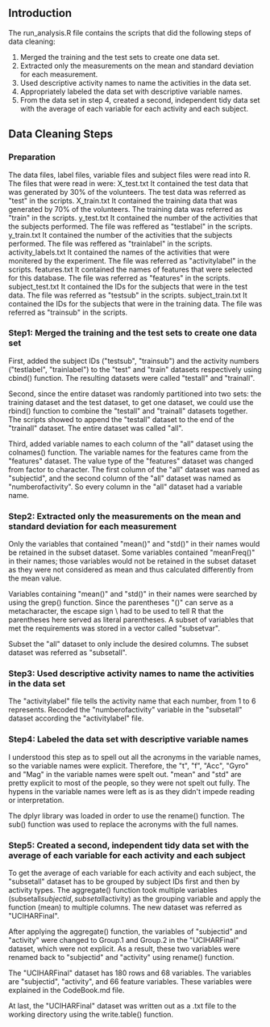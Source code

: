## Introduction

The run_analysis.R file contains the scripts that did the following steps of data cleaning:
1. Merged the training and the test sets to create one data set.
2. Extracted only the measurements on the mean and standard deviation for each measurement.
3. Used descriptive activity names to name the activities in the data set.
4. Appropriately labeled the data set with descriptive variable names.
5. From the data set in step 4, created a second, independent tidy data set with the average of each variable for each activity and each subject.

## Data Cleaning Steps

### Preparation
The data files, label files, variable files and subject files were read into R. The files that were read in were:
X_test.txt It contained the test data that was generated by 30% of the volunteers. The test data was referred as "test" in the scripts.
X_train.txt It contained the training data that was generated by 70% of the volunteers. The training data was referred as "train" in the scripts.
y_test.txt It contained the number of the activities that the subjects performed. The file was reffered as "testlabel" in the scripts.
y_train.txt It contained the number of the activities that the subjects performed. The file was reffered as "trainlabel" in the scripts.
activity_labels.txt It contained the names of the activities that were monitered by the experiment. The file was referred as "activitylabel" in the scripts.
features.txt It contained the names of features that were selected for this database. The file was referred as "features" in the scripts.
subject_test.txt It contained the IDs for the subjects that were in the test data. The file was referred as "testsub" in the scripts.
subject_train.txt It contained the IDs for the subjects that were in the training data. The file was referred as "trainsub" in the scripts.

### Step1: Merged the training and the test sets to create one data set
First, added the subject IDs ("testsub", "trainsub") and the activity numbers ("testlabel", "trainlabel") to the "test" and "train" datasets respectively using cbind() function. The resulting datasets were called "testall" and "trainall".

Second, since the entire dataset was randomly partitioned into two sets: the training dataset and the test dataset, to get one dataset, we could use the rbind() function to combine the "testall" and "trainall" datasets together. The scripts showed to append the "testall" dataset to the end of the "trainall" dataset. The entire dataset was called "all".

Third, added variable names to each column of the "all" dataset using the colnames() function. The variable names for the features came from the "features" dataset. The value type of the "features" dataset was changed from factor to character. The first column of the "all" dataset was named as "subjectid", and the second column of the "all" dataset was named as "numberofactivity". So every column in the "all" dataset had a variable name. 

### Step2: Extracted only the measurements on the mean and standard deviation for each measurement
Only the variables that contained "mean()" and "std()" in their names would be retained in the subset dataset. Some variables contained "meanFreq()" in their names; those variables would not be retained in the subset dataset as they were not considered as mean and thus calculated differently from the mean value.

Variables containing "mean()" and "std()" in their names were searched by using the grep() function. Since the parentheses "()" can serve as a metacharacter, the escape sign \\ had to be used to tell R that the parentheses here served as literal parentheses. A subset of variables that met the requirements was stored in a vector called "subsetvar".
 
Subset the "all" dataset to only include the desired columns. The subset dataset was referred as "subsetall".

### Step3: Used descriptive activity names to name the activities in the data set
The "activitylabel" file tells the activity name that each number, from 1 to 6 represents. Recoded the "numberofactivity" variable in the "subsetall" dataset according the "activitylabel" file.

### Step4: Labeled the data set with descriptive variable names
I understood this step as to spell out all the acronyms in the variable names, so the variable names were explicit. Therefore, the "t", "f", "Acc", "Gyro" and "Mag" in the variable names were spelt out. "mean" and "std" are pretty explicit to most of the people, so they were not spelt out fully. The hypens in the variable names were left as is as they didn't impede reading or interpretation.

The dplyr library was loaded in order to use the rename() function. The sub() function was used to replace the acronyms with the full names.

### Step5: Created a second, independent tidy data set with the average of each variable for each activity and each subject
To get the average of each variable for each activity and each subject, the "subsetall" dataset has to be grouped by subject IDs first and then by activity types. The aggregate() function took multiple variables (subsetall$subjectid, subsetall$activity) as the grouping variable and apply the function (mean) to multiple columns. The new dataset was referred as "UCIHARFinal".

After applying the aggregate() function, the variables of "subjectid" and "activity" were changed to Group.1 and Group.2 in the "UCIHARFinal" dataset, which were not explicit. As a result, these two variables were renamed back to "subjectid" and "activity" using rename() function. 

The "UCIHARFinal" dataset has 180 rows and 68 variables. The variables are "subjectid", "activity", and 66 feature variables. These variables were explained in the CodeBook.md file.

At last, the "UCIHARFinal" dataset was written out as a .txt file to the working directory using the write.table() function.
